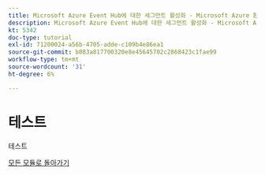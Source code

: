 ```yaml
---
title: Microsoft Azure Event Hub에 대한 세그먼트 활성화 - Microsoft Azure 환경 구성
description: Microsoft Azure Event Hub에 대한 세그먼트 활성화 - Microsoft Azure 환경 구성
kt: 5342
doc-type: tutorial
exl-id: 71200024-a56b-4705-adde-c109b4e86ea1
source-git-commit: b083a817700320e8e45645702c2868423c1fae99
workflow-type: tm+mt
source-wordcount: '31'
ht-degree: 6%

---
```


# 테스트

테스트

[모든 모듈로 돌아가기](./../../../overview.md)
